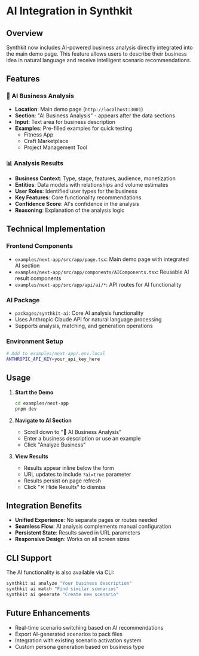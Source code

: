 # AI Integration in Synthkit

## Overview

Synthkit now includes AI-powered business analysis directly integrated into the main demo page. This feature allows users to describe their business idea in natural language and receive intelligent scenario recommendations.

## Features

### 🤖 AI Business Analysis
- **Location**: Main demo page (`http://localhost:3001`)
- **Section**: "AI Business Analysis" - appears after the data sections
- **Input**: Text area for business description
- **Examples**: Pre-filled examples for quick testing
  - Fitness App
  - Craft Marketplace  
  - Project Management Tool

### 📊 Analysis Results
- **Business Context**: Type, stage, features, audience, monetization
- **Entities**: Data models with relationships and volume estimates
- **User Roles**: Identified user types for the business
- **Key Features**: Core functionality recommendations
- **Confidence Score**: AI's confidence in the analysis
- **Reasoning**: Explanation of the analysis logic

## Technical Implementation

### Frontend Components
- `examples/next-app/src/app/page.tsx`: Main demo page with integrated AI section
- `examples/next-app/src/app/components/AIComponents.tsx`: Reusable AI result components
- `examples/next-app/src/app/api/ai/*`: API routes for AI functionality

### AI Package
- `packages/synthkit-ai`: Core AI analysis functionality
- Uses Anthropic Claude API for natural language processing
- Supports analysis, matching, and generation operations

### Environment Setup
```bash
# Add to examples/next-app/.env.local
ANTHROPIC_API_KEY=your_api_key_here
```

## Usage

1. **Start the Demo**
   ```bash
   cd examples/next-app
   pnpm dev
   ```

2. **Navigate to AI Section**
   - Scroll down to "🤖 AI Business Analysis"
   - Enter a business description or use an example
   - Click "Analyze Business"

3. **View Results**
   - Results appear inline below the form
   - URL updates to include `?ai=true` parameter
   - Results persist on page refresh
   - Click "✕ Hide Results" to dismiss

## Integration Benefits

- **Unified Experience**: No separate pages or routes needed
- **Seamless Flow**: AI analysis complements manual configuration
- **Persistent State**: Results saved in URL parameters
- **Responsive Design**: Works on all screen sizes

## CLI Support

The AI functionality is also available via CLI:
```bash
synthkit ai analyze "Your business description"
synthkit ai match "Find similar scenarios"
synthkit ai generate "Create new scenario"
```

## Future Enhancements

- Real-time scenario switching based on AI recommendations
- Export AI-generated scenarios to pack files
- Integration with existing scenario activation system
- Custom persona generation based on business type
